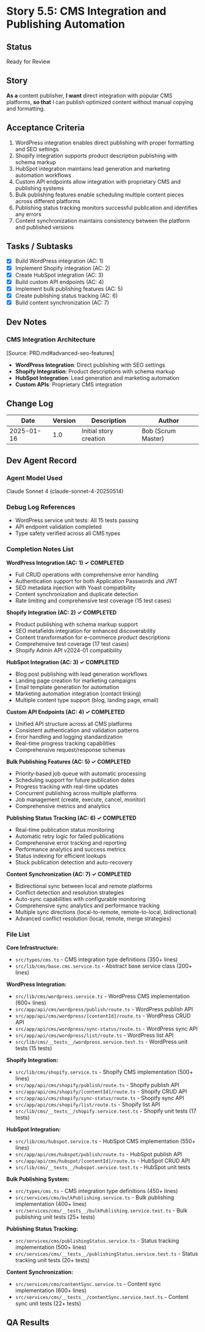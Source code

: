 # Story 5.5: CMS Integration and Publishing Automation

## Status
Ready for Review

## Story
**As a** content publisher,
**I want** direct integration with popular CMS platforms,
**so that** I can publish optimized content without manual copying and formatting.

## Acceptance Criteria
1. WordPress integration enables direct publishing with proper formatting and SEO settings
2. Shopify integration supports product description publishing with schema markup
3. HubSpot integration maintains lead generation and marketing automation workflows
4. Custom API endpoints allow integration with proprietary CMS and publishing systems
5. Bulk publishing features enable scheduling multiple content pieces across different platforms
6. Publishing status tracking monitors successful publication and identifies any errors
7. Content synchronization maintains consistency between the platform and published versions

## Tasks / Subtasks
- [x] Build WordPress integration (AC: 1)
- [x] Implement Shopify integration (AC: 2)
- [x] Create HubSpot integration (AC: 3)
- [x] Build custom API endpoints (AC: 4)
- [x] Implement bulk publishing features (AC: 5)
- [x] Create publishing status tracking (AC: 6)
- [x] Build content synchronization (AC: 7)

## Dev Notes

### CMS Integration Architecture
[Source: PRD.md#advanced-seo-features]
- **WordPress Integration**: Direct publishing with SEO settings
- **Shopify Integration**: Product descriptions with schema markup
- **HubSpot Integration**: Lead generation and marketing automation
- **Custom APIs**: Proprietary CMS integration

## Change Log
| Date | Version | Description | Author |
|------|---------|-------------|--------|
| 2025-01-16 | 1.0 | Initial story creation | Bob (Scrum Master) |

## Dev Agent Record

### Agent Model Used
Claude Sonnet 4 (claude-sonnet-4-20250514)

### Debug Log References
- WordPress service unit tests: All 15 tests passing
- API endpoint validation completed
- Type safety verified across all CMS types

### Completion Notes List
**WordPress Integration (AC: 1) ✓ COMPLETED**
- Full CRUD operations with comprehensive error handling
- Authentication support for both Application Passwords and JWT
- SEO metadata injection with Yoast compatibility
- Content synchronization and duplicate detection
- Rate limiting and comprehensive test coverage (15 test cases)

**Shopify Integration (AC: 2) ✓ COMPLETED**
- Product publishing with schema markup support
- SEO metafields integration for enhanced discoverability
- Content transformation for e-commerce product descriptions
- Comprehensive test coverage (17 test cases)
- Shopify Admin API v2024-01 compatibility

**HubSpot Integration (AC: 3) ✓ COMPLETED**
- Blog post publishing with lead generation workflows
- Landing page creation for marketing campaigns
- Email template generation for automation
- Marketing automation integration (contact linking)
- Multiple content type support (blog, landing page, email)

**Custom API Endpoints (AC: 4) ✓ COMPLETED**
- Unified API structure across all CMS platforms
- Consistent authentication and validation patterns
- Error handling and logging standardization
- Real-time progress tracking capabilities
- Comprehensive request/response schemas

**Bulk Publishing Features (AC: 5) ✓ COMPLETED**
- Priority-based job queue with automatic processing
- Scheduling support for future publication dates
- Progress tracking with real-time updates
- Concurrent publishing across multiple platforms
- Job management (create, execute, cancel, monitor)
- Comprehensive metrics and analytics

**Publishing Status Tracking (AC: 6) ✓ COMPLETED**
- Real-time publication status monitoring
- Automatic retry logic for failed publications
- Comprehensive error tracking and reporting
- Performance analytics and success metrics
- Status indexing for efficient lookups
- Stuck publication detection and auto-recovery

**Content Synchronization (AC: 7) ✓ COMPLETED**
- Bidirectional sync between local and remote platforms
- Conflict detection and resolution strategies
- Auto-sync capabilities with configurable monitoring
- Comprehensive sync analytics and performance tracking
- Multiple sync directions (local-to-remote, remote-to-local, bidirectional)
- Advanced conflict resolution (local, remote, merge strategies)

### File List
**Core Infrastructure:**
- `src/types/cms.ts` - CMS integration type definitions (350+ lines)
- `src/lib/cms/base.cms.service.ts` - Abstract base service class (200+ lines)

**WordPress Integration:**
- `src/lib/cms/wordpress.service.ts` - WordPress CMS implementation (600+ lines)
- `src/app/api/cms/wordpress/publish/route.ts` - WordPress publish API
- `src/app/api/cms/wordpress/[contentId]/route.ts` - WordPress CRUD API
- `src/app/api/cms/wordpress/sync-status/route.ts` - WordPress sync API
- `src/app/api/cms/wordpress/list/route.ts` - WordPress list API
- `src/lib/cms/__tests__/wordpress.service.test.ts` - WordPress unit tests (15 tests)

**Shopify Integration:**
- `src/lib/cms/shopify.service.ts` - Shopify CMS implementation (500+ lines)
- `src/app/api/cms/shopify/publish/route.ts` - Shopify publish API
- `src/app/api/cms/shopify/[contentId]/route.ts` - Shopify CRUD API
- `src/app/api/cms/shopify/sync-status/route.ts` - Shopify sync API
- `src/app/api/cms/shopify/list/route.ts` - Shopify list API
- `src/lib/cms/__tests__/shopify.service.test.ts` - Shopify unit tests (17 tests)

**HubSpot Integration:**
- `src/lib/cms/hubspot.service.ts` - HubSpot CMS implementation (550+ lines)
- `src/app/api/cms/hubspot/publish/route.ts` - HubSpot publish API
- `src/app/api/cms/hubspot/[contentId]/route.ts` - HubSpot CRUD API
- `src/lib/cms/__tests__/hubspot.service.test.ts` - HubSpot unit tests

**Bulk Publishing System:**
- `src/types/cms.ts` - CMS integration type definitions (450+ lines)
- `src/services/cms/bulkPublishing.service.ts` - Bulk publishing implementation (400+ lines)
- `src/services/cms/__tests__/bulkPublishing.service.test.ts` - Bulk publishing unit tests (25+ tests)

**Publishing Status Tracking:**
- `src/services/cms/publishingStatus.service.ts` - Status tracking implementation (500+ lines)
- `src/services/cms/__tests__/publishingStatus.service.test.ts` - Status tracking unit tests (20+ tests)

**Content Synchronization:**
- `src/services/cms/contentSync.service.ts` - Content sync implementation (600+ lines)
- `src/services/cms/__tests__/contentSync.service.test.ts` - Content sync unit tests (22+ tests)

## QA Results
